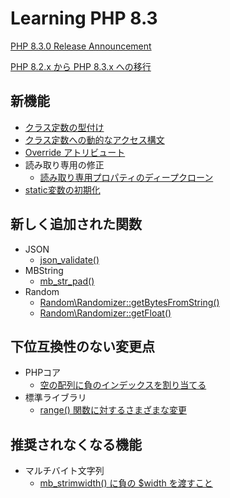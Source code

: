 # Learning PHP 8.3

[PHP 8.3.0 Release Announcement](https://www.php.net/releases/8.3/ja.php)

[PHP 8.2.x から PHP 8.3.x への移行](https://www.php.net/manual/ja/migration83.php)

## 新機能

- [クラス定数の型付け](./src/new-features/typed-class-constants.php)
- [クラス定数への動的なアクセス構文](./src/new-features/fetch-class-constant-dynamically-syntax.php)
- [Override アトリビュート](./src/new-features/override-attribute.php)
- 読み取り専用の修正
    - [読み取り専用プロパティのディープクローン](./src/new-features/readonly-properties-can-be-reinitialized-during-cloning.php)
- [static変数の初期化](./src/new-features/static-variable-initializers.php)

## 新しく追加された関数

- JSON
    - [json_validate()](./src//new-functions/json-validate.php)
- MBString
    - [mb_str_pad()](./src/new-functions/mb-str-pad.php)
- Random
    - [Random\Randomizer::getBytesFromString()](./src/new-functions/random-randomizer-getbytesfromstring.php)
    - [Random\Randomizer::getFloat()](./src/new-functions/random-randomizer-getfloat.php)

## 下位互換性のない変更点

- PHPコア
    - [空の配列に負のインデックスを割り当てる](./src/incompatible/negative-index-to-empty-array.php)
- 標準ライブラリ
    - [range() 関数に対するさまざまな変更](./src/incompatible/range-function.php)

## 推奨されなくなる機能

- マルチバイト文字列
    - [mb_strimwidth() に負の $width を渡すこと](./src/deprecated/mb-strimwidth.php)
